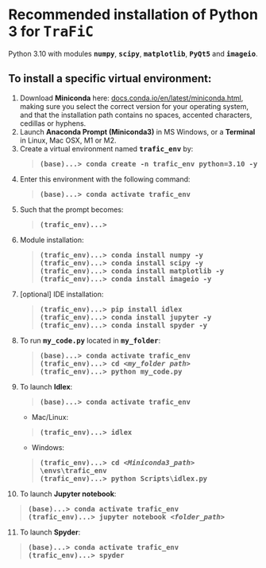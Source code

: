 # Recommended installation of Python 3 for <tt>TraFiC</tt>
Python 3.10 with modules <tt><b>numpy</b></tt>, <tt><b>scipy</b></tt>, <tt><b>matplotlib</b></tt>, <tt><b>PyQt5</b></tt> and <tt><b>imageio</b></tt>.  
## To install a specific virtual environment:
1. Download <b>Miniconda</b> here: [docs.conda.io/en/latest/miniconda.html](https://docs.conda.io/en/latest/miniconda.html), making sure you select the correct version for your operating system, and that the installation path contains no spaces, accented characters, cedillas or hyphens.
2. Launch <b>Anaconda Prompt (Miniconda3)</b> in MS Windows, or a <b>Terminal</b> in Linux, Mac OSX, M1 or M2.
3. Create a virtual environment named <tt><b>trafic_env</b></tt> by:
    > <tt><b>(base)...> conda create -n trafic_env python=3.10 -y </b></tt>   
4. Enter this environment with the following command:
    > <tt><b>(base)...> conda activate trafic_env</b></tt>  
5. Such that the prompt becomes:  
   > <tt><b>(trafic_env)...></b></tt>
6. Module installation:
   > <tt><b>(trafic_env)...> conda install numpy -y </b></tt>  
   > <tt><b>(trafic_env)...> conda install scipy -y </b></tt>  
   > <tt><b>(trafic_env)...> conda install matplotlib -y </b></tt>   
   > <tt><b>(trafic_env)...> conda install imageio -y </b></tt>   
7. [optional] IDE installation:
   > <tt><b>(trafic_env)...> pip install idlex </b></tt>   
   > <tt><b>(trafic_env)...> conda install jupyter -y</b></tt>   
   > <tt><b>(trafic_env)...> conda install spyder -y</b></tt>   
8. To run <tt><b>my_code.py</b></tt> located in <tt><b>my_folder</b></tt>:
   > <tt><b>(base)...> conda activate trafic_env</b></tt> </b></tt>   
   > <tt><b>(trafic_env)...> cd <i><my_folder path></i> </b></tt>  
   > <tt><b>(trafic_env)...> python my_code.py </b></tt>  
9. To launch <b>Idlex</b>:
   > <tt><b>(base)...> conda activate trafic_env</b></tt> 
   - Mac/Linux: 
   > <tt><b>(trafic_env)...> idlex </b></tt>  
   - Windows:  
   > <tt><b>(trafic_env)...> cd <i><Miniconda3_path> </i> \envs\trafic_env</b></tt>  
   > <tt><b>(trafic_env)...> python Scripts\idlex.py </b></tt>  
10. To launch <b>Jupyter notebook</b>:
   > <tt><b>(base)...> conda activate trafic_env</b></tt>   
   > <tt><b>(trafic_env)...> jupyter notebook <i><folder_path></i> </b></tt>   
11. To launch <b>Spyder</b>:
   > <tt><b>(base)...> conda activate trafic_env</b></tt>   
   > <tt><b>(trafic_env)...> spyder </b></tt>   